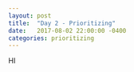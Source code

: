 ```yaml
---
layout: post
title:  "Day 2 - Prioritizing"
date:   2017-08-02 22:00:00 -0400
categories: prioritizing
---
```


HI